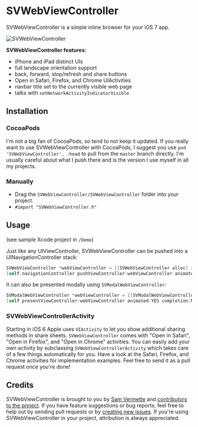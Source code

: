 # SVWebViewController

SVWebViewController is a simple inline browser for your iOS 7 app.

![SVWebViewController](http://cl.ly/SQVO/download/GitHub.png)

**SVWebViewController features:**

* iPhone and iPad distinct UIs
* full landscape orientation support
* back, forward, stop/refresh and share buttons
* Open in Safari, Firefox, and Chrome UIActivities
* navbar title set to the currently visible web page
* talks with `setNetworkActivityIndicatorVisible`

## Installation

### CocoaPods

I'm not a big fan of CocoaPods, so tend to not keep it updated. If you really want to use SVWebViewController with CocoaPods, I suggest you use `pod 'SVWebViewController', :head` to pull from the `master` branch directly. I'm usually careful about what I push there and is the version I use myself in all my projects.

### Manually

* Drag the `SVWebViewController/SVWebViewController` folder into your project.
* `#import "SVWebViewController.h"`

## Usage

(see sample Xcode project in `/Demo`)

Just like any UIViewController, SVWebViewController can be pushed into a UINavigationController stack:

```objective-c
SVWebViewController *webViewController = [[SVWebViewController alloc] initWithAddress:@"http://google.com"];
[self.navigationController pushViewController:webViewController animated:YES];
```

It can also be presented modally using `SVModalWebViewController`:

```objective-c
SVModalWebViewController *webViewController = [[SVModalWebViewController alloc] initWithAddress:@"http://google.com"];
[self presentViewController:webViewController animated:YES completion:NULL];
```

### SVWebViewControllerActivity

Starting in iOS 6 Apple uses `UIActivity` to let you show additional sharing methods in share sheets. `SVWebViewController` comes with "Open in Safari", "Open in Firefox", and "Open in Chrome" activities. You can easily add your own activity by subclassing `SVWebViewControllerActivity` which takes care of a few things automatically for you. Have a look at the Safari, Firefox, and Chrome activities for implementation examples. Feel free to send it as a pull request once you're done!


## Credits

SVWebViewController is brought to you by [Sam Vermette](http://samvermette.com) and [contributors to the project](https://github.com/samvermette/SVWebViewController/contributors). If you have feature suggestions or bug reports, feel free to help out by sending pull requests or by [creating new issues](https://github.com/samvermette/SVWebViewController/issues/new). If you're using SVWebViewController in your project, attribution is always appreciated.
